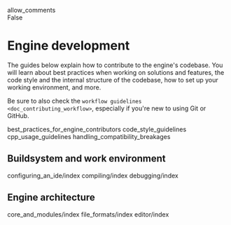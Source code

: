 allow\_comments  
False

# Engine development

The guides below explain how to contribute to the engine's codebase. You
will learn about best practices when working on solutions and features,
the code style and the internal structure of the codebase, how to set up
your working environment, and more.

Be sure to also check the
`workflow guidelines <doc_contributing_workflow>`, especially if you're
new to using Git or GitHub.

best\_practices\_for\_engine\_contributors code\_style\_guidelines
cpp\_usage\_guidelines handling\_compatibility\_breakages

## Buildsystem and work environment

configuring\_an\_ide/index compiling/index debugging/index

## Engine architecture

core\_and\_modules/index file\_formats/index editor/index
